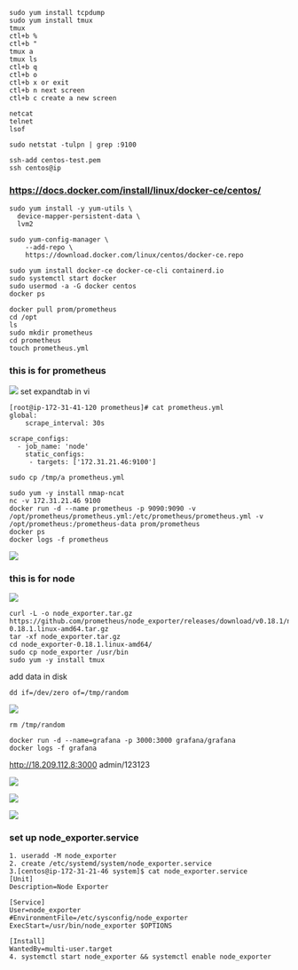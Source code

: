 ```
sudo yum install tcpdump
sudo yum install tmux
tmux
ctl+b %
ctl+b "
tmux a 
tmux ls
ctl+b q
ctl+b o
ctl+b x or exit
ctl+b n next screen
ctl+b c create a new screen

netcat
telnet
lsof

```
```
sudo netstat -tulpn | grep :9100
```
```
ssh-add centos-test.pem
ssh centos@ip
```
### https://docs.docker.com/install/linux/docker-ce/centos/

```
sudo yum install -y yum-utils \
  device-mapper-persistent-data \
  lvm2
```

```
sudo yum-config-manager \
    --add-repo \
    https://download.docker.com/linux/centos/docker-ce.repo

```
```
sudo yum install docker-ce docker-ce-cli containerd.io
sudo systemctl start docker
sudo usermod -a -G docker centos
docker ps
```
```
docker pull prom/prometheus
cd /opt
ls
sudo mkdir prometheus
cd prometheus
touch prometheus.yml
```
### this is for prometheus
![](img/prometheus-ip.png)
set expandtab in vi
```
[root@ip-172-31-41-120 prometheus]# cat prometheus.yml
global:
    scrape_interval: 30s

scrape_configs:
  - job_name: 'node'
    static_configs:
     - targets: ['172.31.21.46:9100']

```

```
sudo cp /tmp/a prometheus.yml
```
```
sudo yum -y install nmap-ncat
nc -v 172.31.21.46 9100
docker run -d --name prometheus -p 9090:9090 -v /opt/prometheus/prometheus.yml:/etc/prometheus/prometheus.yml -v /opt/prometheus:/prometheus-data prom/prometheus
docker ps
docker logs -f prometheus

```

![](img/1.png)

### this is for node
![](img/node-ip.png)
```
curl -L -o node_exporter.tar.gz https://github.com/prometheus/node_exporter/releases/download/v0.18.1/node_exporter-0.18.1.linux-amd64.tar.gz
tar -xf node_exporter.tar.gz
cd node_exporter-0.18.1.linux-amd64/
sudo cp node_exporter /usr/bin
sudo yum -y install tmux

```
add data in disk
```
dd if=/dev/zero of=/tmp/random
```

![](img/2.png)
```
rm /tmp/random
```

```
docker run -d --name=grafana -p 3000:3000 grafana/grafana
docker logs -f grafana
```
http://18.209.112.8:3000
admin/123123

![](img/g1.png)

![](img/g2.png)

![](img/g3.png)


### set up node_exporter.service 
```
1. useradd -M node_exporter
2. create /etc/systemd/system/node_exporter.service
3.[centos@ip-172-31-21-46 system]$ cat node_exporter.service
[Unit]
Description=Node Exporter

[Service]
User=node_exporter
#EnvironmentFile=/etc/sysconfig/node_exporter
ExecStart=/usr/bin/node_exporter $OPTIONS

[Install]
WantedBy=multi-user.target
4. systemctl start node_exporter && systemctl enable node_exporter

